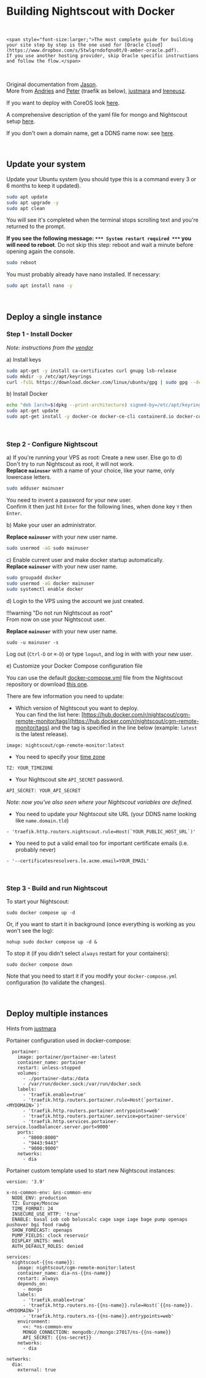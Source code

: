 # Building Nightscout with Docker

</br>

```{tip}
<span style="font-size:larger;">The most complete guide for building your site step by step is the one used for [Oracle Cloud](https://www.dropbox.com/s/5twlqrndofqno0t/0-amber-oracle.pdf).  
If you use another hosting provider, skip Oracle specific instructions and follow the flow.</span>
```

</br>

Original documentation from [Jason](https://github.com/nightscout/nightscout-docker).  
More from [Andries](https://gist.github.com/Andries-Smit/daac75cd4c06af78cde68c5dec941705) and [Peter](https://github.com/peterleimbach/TestNightscoutDockerUbuntuServer22.04LTS) (traefik as below), [justmara](https://github.com/justmara/ns-setup) and [Ireneusz](https://github.com/ireneusz-ptak/ns-docker).

If you want to deploy with CoreOS look [here](https://danielscrivano.com/blog/posts/nightscout/).

A comprehensive description of the yaml file for mongo and Nightscout setup [here](https://github.com/LostOnTheLine/Nightscout_Docker-Compose).

If you don't own a domain name, get a DDNS name now: see [here](/nightscout/dns).

</br>

## Update your system

Update your Ubuntu system (you should type this is a command every 3 or 6 months to keep it updated).

```bash
sudo apt update
sudo apt upgrade -y
sudo apt clean
```

You will see it's completed when the terminal stops scrolling text and you're returned to the prompt.

**If you see the following message: `*** System restart required ***` you will need to reboot**. Do not skip this step: reboot and wait a minute before opening again the console.  

```bash
sudo reboot
```

You must probably already have nano installed. If necessary:

```bash
sudo apt install nano -y
```

</br>

## Deploy a single instance

### Step 1 - Install Docker

*Note: instructions from the [vendor](https://docs.docker.com/engine/install/ubuntu/)*

a) Install keys

```bash
sudo apt-get -y install ca-certificates curl gnupg lsb-release
sudo mkdir -p /etc/apt/keyrings
curl -fsSL https://download.docker.com/linux/ubuntu/gpg | sudo gpg --dearmor -o /etc/apt/keyrings/docker.gpg --yes
```

b) Install Docker

```bash
echo "deb [arch=$(dpkg --print-architecture) signed-by=/etc/apt/keyrings/docker.gpg] https://download.docker.com/linux/ubuntu $(lsb_release -cs) stable" | sudo tee /etc/apt/sources.list.d/docker.list > /dev/null
sudo apt-get update
sudo apt-get install -y docker-ce docker-ce-cli containerd.io docker-compose-plugin
```

</br>

### Step 2 - Configure Nightscout

a) If you're running your VPS as root: Create a new  user. Else go to d)  
Don't try to run Nightscout as root, it will not work.  
**Replace `mainuser`** with a name of your choice, like your name, only lowercase letters.

```bash
sudo adduser mainuser
```

You need to invent a password for your new user.  
Confirm it then just hit `Enter` for the following lines, when done key `Y` then `Enter`.

 b) Make your user an administrator.

**Replace `mainuser`** with your new user name.

```bash
sudo usermod -aG sudo mainuser
```

c) Enable current user and make docker startup automatically.  
**Replace `mainuser`** with your new user name.

```bash
sudo groupadd docker
sudo usermod -aG docker mainuser
sudo systemctl enable docker
```

d) Login to the VPS using the account we just created.

!!!warning "Do not run Nightscout as root"  
    From now on use your Nightscout user.

**Replace `mainuser`** with your new user name.

```
sudo -u mainuser -s
```

Log out (`Ctrl-D` or `⌘-D`) or type `logout`, and log in with with your new user.

e) Customize your Docker Compose configuration file

You can use the default [docker-compose.yml](https://raw.githubusercontent.com/nightscout/cgm-remote-monitor/master/docker-compose.yml) file from the Nightscout repository or download [this one](/_static/docker-compose.yml).

There are few information you need to update:

- Which version of Nightscout you want to deploy.  
  You can find the list here: [https://hub.docker.com/r/nightscout/cgm-remote-monitor/tags](https://hub.docker.com/r/nightscout/cgm-remote-monitor/tags) and the tag is specified in the line below (example: `latest` is the latest release).

```
image: nightscout/cgm-remote-monitor:latest
```

- You need to specify your [time zone](https://en.wikipedia.org/wiki/List_of_tz_database_time_zones#List)

```
TZ: YOUR_TIMEZONE
```

- Your Nightscout site `API_SECRET` password.

```
API_SECRET: YOUR_API_SECRET
```

*Note: now you've also seen where your Nightscout variables are defined.*

- You need to update your Nightscout site URL (your DDNS name looking like `name.domain.tld`)

```
- 'traefik.http.routers.nightscout.rule=Host(`YOUR_PUBLIC_HOST_URL`)'
```

- You need to put a valid email too for important certificate emails (i.e. probably never)

```
- '--certificatesresolvers.le.acme.email=YOUR_EMAIL'
```

</br>

### Step 3 - Build and run Nightscout

To start your Nightscout:

```
sudo docker compose up -d
```

Or, if you want to start it in background (once everything is working as you won't see the log):

```
nohup sudo docker compose up -d &
```

To stop it (if you didn't select `always` restart for your containers):

```
sudo docker compose down
```

Note that you need to start it if you modify your `docker-compose.yml` configuration (to validate the changes).

</br>

## Deploy multiple instances

Hints from [justmara](https://github.com/justmara)

Portainer configuration used in docker-compose:

```
  portainer:
    image: portainer/portainer-ee:latest
    container_name: portainer
    restart: unless-stopped
    volumes:
      - ./portainer-data:/data
      - /var/run/docker.sock:/var/run/docker.sock
    labels:
      - 'traefik.enable=true'
      - 'traefik.http.routers.portainer.rule=Host(`portainer.<MYDOMAIN>`)'
      - 'traefik.http.routers.portainer.entrypoints=web'
      - 'traefik.http.routers.portainer.service=portainer-service'
      - 'traefik.http.services.portainer-service.loadbalancer.server.port=9000'
    ports:
      - "8000:8000"
      - "9443:9443"
      - "9000:9000"
    networks:
      - dia
```

Portainer custom template used to start new Nightscout instances:

```
version: '3.9'

x-ns-common-env: &ns-common-env
  NODE_ENV: production
  TZ: Europe/Moscow
  TIME_FORMAT: 24
  INSECURE_USE_HTTP: 'true'
  ENABLE: basal iob cob boluscalc cage sage iage bage pump openaps pushover bgi food rawbg
  SHOW_FORECAST: openaps
  PUMP_FIELDS: clock reservoir
  DISPLAY_UNITS: mmol
  AUTH_DEFAULT_ROLES: denied

services:
  nightscout-{{ns-name}}:
    image: nightscout/cgm-remote-monitor:latest
    container_name: dia-ns-{{ns-name}}
    restart: always
    depends_on:
      - mongo
    labels:
      - 'traefik.enable=true'
      - 'traefik.http.routers.ns-{{ns-name}}.rule=Host(`{{ns-name}}.<MYDOMAIN>`)'
      - 'traefik.http.routers.ns-{{ns-name}}.entrypoints=web'
    environment:
      <<: *ns-common-env
      MONGO_CONNECTION: mongodb://mongo:27017/ns-{{ns-name}}
      API_SECRET: {{ns-secret}}
    networks:
      - dia

networks:
  dia:
    external: true
```

